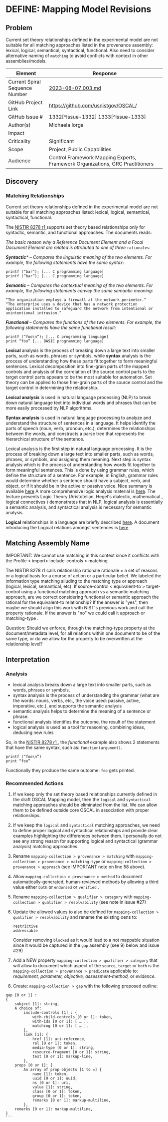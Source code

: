 # DEFINE: Mapping Model Revisions

## Problem

Current set theory relationships defined in the experimental model are not suitable for all matching approaches listed in the provenance assembly: lexical, logical, semantical, syntactical, functional. Also need to consider alternative naming of `matching` to avoid conflicts with context in other assemblies/models.

| Element                        | Response                                                                      |
| ------------------------------ | ----------------------------------------------------------------------------- |
| Current Spiral Sequence Number | [2023-08-07.003.md](2023-08-07.003.md)                                        |
| GitHub Project Link            | https://github.com/usnistgov/OSCAL/                                           |
| GitHub Issue #                 | 1332[^Issue-1332] 1333[^Issue-1333]                               |
| Author(s)                      | Michaela Iorga                                                          |
| Impact                         |                                                                               |
| Criticality                    | Significant                                                                   |
| Scope                          | Project, Public Capabilities                                                  |
| Audience                       | Control Framework Mapping Experts, Framework Organizations, GRC Practitioners |

## Discovery 

### Matching Relationships

Current set theory relationships defined in the experimental model are not suitable for all matching approaches listed: lexical, logical, semantical, syntactical, functional. 

The [NISTIR 8278 r1 ](https://nvlpubs.nist.gov/nistpubs/ir/2022/NIST.IR.8278r1.ipd.pdf) supports set theory based relationships only for syntactic, semantic, and functional approaches.
The documents reads:

_The basic reason why a Reference Document Element and a Focal Document Element are related is attributed to one of three_ ```rationales```:

_**Syntactic*** – Compares the linguistic meaning of the two elements. For example, the following statements have the same syntax:_
```
printf (“bar”); [... C programming language] 
printf (“bar”); [... C programming language]
```
_**Semantic** – Compares the contextual meaning of the two elements. For example, the following statements convey the same semantic meaning:_
```
“The organization employs a firewall at the network perimeter.”
“The enterprise uses a device that has a network protection application installed to safeguard the network from intentional or unintentional intrusion.”
```
_**Functional** – Compares the functions of the two elements. For example, the following statements have the same functional result:_
```
printf (“foo\n”); [... C programming language] 
print “foo” [... BASIC programming language]
```

**Lexical** analysis is the process of breaking down a large text into smaller parts, such as words, phrases or symbols, while **syntax** analysis is the process of understanding how these parts fit together to form meaningful sentences.  Lexical decomposition into fine-grain parts of the mapped controls and analysis of the correlation of the source control parts to the target control parts appears to be the most suitable for automation. Set theory can be applied to those fine-grain parts of the source control and the target control in determining the relationship.

**Lexical analysis** is used in natural language processing (NLP) to break down natural language text into individual words and phrases that can be more easily processed by NLP algorithms.

**Syntax analysis** is used in natural language processing to analyze and understand the structure of sentences in a language. It helps identify the parts of speech (noun, verb, pronoun, etc.), determines the relationships between the words, and constructs a parse tree that represents the hierarchical structure of the sentence.

Lexical analysis is the first step in natural language processing. It is the process of breaking down a large text into smaller parts, such as words, phrases, or symbols, and assigning them meaning.  Next step is syntax analysis which is the process of understanding how words fit together to form meaningful sentences. This is done by using grammar rules, which define the structure of a sentence. For example, in English, grammar rules would determine whether a sentence should have a subject, verb, and object, or if it should be in the active or passive voice. Nice summary is available [here](https://www.geeksforgeeks.org/lexical-analysis-and-syntax-analysis/)
A more comprehensive logic analysis material is [here](http://pespmc1.vub.ac.be/POS/Turchap6.html#:~:text=THUS%2C%20to%20make%20a%20logical,structure%20of%20the%20logical%20expression.). The lecture presents Logic Theory (Aristotelian, Hegel's dialectic,  mathematical , logical connectives ) demonstrates that in NLP, logical analysis is essentially a semantic analysis, and syntactical analysis is necessary for semantic analysis.

 **Logical** relationships in a language are briefly described [here](https://josecarilloforum.com/forum/index.php?topic=86.0). A document introducing the Logical relations amongst sentences is [here](http://ling-blogs.bu.edu/lx502f09/files/2009/10/LX502_LogicalRelations1.pdf)

## Matching Assembly Name

IMPORTANT: We cannot use matching in this context since it conflicts with the Profile > import> include-controls > matching

The NISTIR 8278 r1 calls relationship rationale
rationale = a set of reasons or a logical basis for a course of action or a particular belief.
We labeled the information type  matching alluding to the matching type or approach (logical, lexical, semantical, etc).
If source-control < equivalent-to > target-control using a functional matching approach vs a semantic matching approach, are we correct considering functional or semantic approach the rational for the equivalent-to relationship? If the answer is "yes", then maybe we should align this work with NIST's previous work and call the property rationale. If the answer is "no" we could call it approach or matching-type .

Question: Should we enforce, through the matching-type property at the document/metadata level, for all relations within one document to be of the same type, or do we allow for the property to be overwritten at the relationship level?

## Interpretation

### Analysis

- lexical analysis breaks down a large text into smaller parts, such as words, phrases or symbols, 
- syntax analysis is the process of understanding the grammar (what are the words: nouns, verbs, etc., the voice used: passive, active, imperative, etc.), and supports the semantic analysis
- semantic analysis helps to determine the meaning of a sentence or phrase.
- functional analysis identifies the outcome, the result of the statement
- logical analysis is used as a tool for reasoning, combining ideas, deducing new rules

So, in the [NISTIR 8278 r1 ](https://nvlpubs.nist.gov/nistpubs/ir/2022/NIST.IR.8278r1.ipd.pdf), the _functional_ example also shows 2 statements that have the same syntax, such as: ```function(argument)```.

```
printf (“foo\n”)
print “foo”
```
Functionally they produce the same outcome: ```foo``` gets printed. 

### Recommended Actions

1) If we keep only the set theory based relationships currently defined in the draft OSCAL Mapping model, then the ```logical``` and ```syntactical``` matching approaches should be eliminated from the list. We can allow them to be defined outside core OSCAL in association with proper relationships. 
2) If we keep the ```logical``` and ```syntactical``` matching approaches, we need to define proper logical and syntactical relationships and provide clear examples highlighting the differences between them. I personally do not see any strong reason for supporting logical and syntactical (grammar analysis) matching approaches.

3) Rename ```mapping-collection > provenance > matching``` with ```mapping-collection > provenance > matching-type``` or ```mapping-collection > provenance > approach``` (see IMPORTANT note on line 58 above).

4) Allow ```mapping-collection > provenance > method``` to document automatically-generated, human-reviewed methods by allowing a third value either ```both``` or ```endorsed``` or ```verified``` .

5) Rename ```mapping-collection > qualifier > category``` with ```mapping-collection > qualifier > resolvability``` (see note in issue #27)
  
7) Update the allowed values to also be defined for ```mapping-collection > qualifier > resolvability``` and rename the existing oens to:
   ```
   restrictive 
   addressable
   ```
   Consider removing ```blocked``` as it would lead to a not mappable situation since it would be captured in the ```gap``` assembly (see 9) below and issue #29)
   
8) Add a NEW property ```mapping-collection > qualifier > category``` that will allow to document which aspect of the ```source```, ```target``` or ```both``` is the ```mapping-collection > provenance > predicate``` applicable to: _requirement, parameter, objective, assessment-method,_ or _evidence_.

9) Create: ```mapping-collection > gap``` with the following proposed outline:

````
gap [0 or 1] :
{
    subject [1]: string,
    A choice of:
        include-controls [1] : { 
            with-child-controls [0 or 1]: token,
            with-ids [0 or 1]: [ … ],
            matching [0 or 1]: [ … ],
        },
        link [1]: {
            href [1]: uri-reference,
            rel [0 or 1]: token,
            media-type [0 or 1]: string,
            resource-fragment [0 or 1]: string,
            text [0 or 1]: markup-line,
        },
    props [0 or 1]: [
        An array of prop objects [1 to ∞] {
            name [1]: token,
            uuid [0 or 1]: uuid,
            ns [0 or 1]: uri,
            value [1]: string,
            class [0 or 1]: token,
            group [0 or 1]: token,
            remarks [0 or 1]: markup-multiline,
        },
    remarks [0 or 1]: markup-multiline,
}
```
